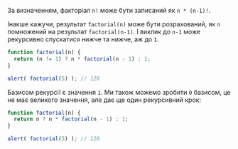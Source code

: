 За визначенням, факторіал `n!` може бути записаний як `n * (n-1)!`.

Інакше кажучи, результат `factorial(n)` може бути розрахований, як `n` помножений на результат `factorial(n-1)`. І виклик до `n-1` може рекурсивно спускатися нижче та нижче, аж до `1`.

```js run
function factorial(n) {
  return (n != 1) ? n * factorial(n - 1) : 1;
}

alert( factorial(5) ); // 120
```

Базисом рекурсії є значення `1`. Ми також можемо зробити `0` базисом, це не має великого значення, але дає ще один рекурсивний крок:

```js run
function factorial(n) {
  return n ? n * factorial(n - 1) : 1;
}

alert( factorial(5) ); // 120
```
